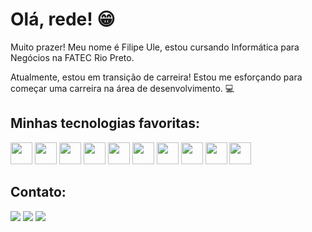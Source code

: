# Olá, rede! :grin:

Muito prazer! Meu nome é Filipe Ule, estou cursando Informática para Negócios na FATEC Rio Preto. 

Atualmente, estou em transição de carreira! Estou me esforçando para começar uma carreira na área de desenvolvimento. :computer:

## Minhas tecnologias favoritas:

<img src="https://cdn.jsdelivr.net/gh/devicons/devicon/icons/nodejs/nodejs-original.svg" width="35"/> <img src="https://cdn.jsdelivr.net/gh/devicons/devicon/icons/express/express-original.svg" width="35"/> <img src="https://cdn.jsdelivr.net/gh/devicons/devicon/icons/mongodb/mongodb-original.svg" width="35"/> <img src="https://cdn.jsdelivr.net/gh/devicons/devicon/icons/react/react-original.svg" width="35"/> <img src="https://cdn.jsdelivr.net/gh/devicons/devicon/icons/tailwindcss/tailwindcss-plain.svg" width="35"/> <img src="https://cdn.jsdelivr.net/gh/devicons/devicon/icons/mysql/mysql-plain.svg" width="35"/> <img src="https://cdn.jsdelivr.net/gh/devicons/devicon/icons/csharp/csharp-original.svg" width="35"/> <img src="https://cdn.jsdelivr.net/gh/devicons/devicon/icons/go/go-original-wordmark.svg" width="35"/> <img src="https://cdn.jsdelivr.net/gh/devicons/devicon/icons/ubuntu/ubuntu-plain.svg" width="35"/> <img src="https://cdn.jsdelivr.net/gh/devicons/devicon/icons/git/git-plain.svg" width="35"/>

## Contato:

<div>
<a href="https://www.instagram.com/filipeule/" target="_blank"><img src="https://img.shields.io/badge/-Instagram-%23E4405F?style=for-the-badge&logo=instagram&logoColor=white" target="_blank"></a>
<a href = "mailto:filipeule@gmail.com"><img src="https://img.shields.io/badge/Gmail-D14836?style=for-the-badge&logo=gmail&logoColor=white" target="_blank"></a>
<a href="https://www.linkedin.com/in/filipeule/" target="_blank"><img src="https://img.shields.io/badge/-LinkedIn-%230077B5?style=for-the-badge&logo=linkedin&logoColor=white" target="_blank"></a>   
</div>
